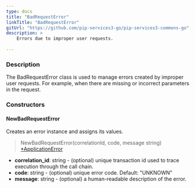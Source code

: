 ```yaml
---
type: docs
title: "BadRequestError"
linkTitle: "BadRequestError"
gitUrl: "https://github.com/pip-services3-go/pip-services3-commons-go"
description: >
    Errors due to improper user requests. 
    
---
```


### Description

The BadRequestError class is used to manage errors created by improper user requests. For example, when there are missing or incorrect parameters in the request.

### Constructors

#### NewBadRequestError
Creates an error instance and assigns its values.

> NewBadRequestError(correlationId, code, message string) [*ApplicationError](../application_error)

- **correlation_id**: string - (optional) unique transaction id used to trace execution through the call chain.
- **code**: string - (optional) unique error code. Default: "UNKNOWN"
- **message**: string - (optional) a human-readable description of the error.

